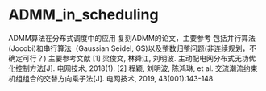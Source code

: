 # ADMM_in_scheduling
ADMM算法在分布式调度中的应用
复刻ADMM的论文，主要参考
包括并行算法(Jocobi)和串行算法（Gaussian Seidel, GS)以及整数归整问题(非连续规划，不确定可行？)
主要参考文献
[1] 梁俊文, 林舜江, 刘明波. 主动配电网分布式无功优化控制方法[J]. 电网技术, 2018(1).
[2] 程颖, 刘明波, 陈鸿琳, et al. 交流潮流约束机组组合的交替方向乘子法[J]. 电网技术, 2019, 43(001):143-148.
